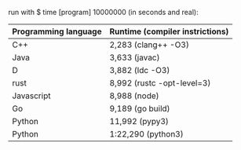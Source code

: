 run with $ time [program] 10000000 (in seconds and real):

Programming language | Runtime (compiler instrictions)
-------------------- | -------------------------------
C++                  | 2,283 (clang++ -O3)
Java                 | 3,633 (javac)
D                    | 3,882 (ldc -O3)
rust                 | 8,992 (rustc -opt-level=3)
Javascript           | 8,988 (node)
Go                   | 9,189 (go build)
Python               | 11,992 (pypy3)
Python               | 1:22,290 (python3)
